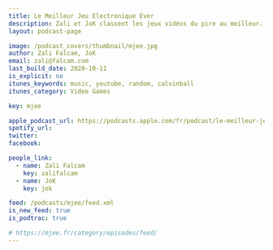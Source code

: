 ```yaml
---
title: Le Meilleur Jeu Electronique Ever
description: Zali et JoK classent les jeux vidéos du pire au meilleur.
layout: podcast-page

image: /podcast_covers/thumbnail/mjee.jpg
author: Zali Falcam, JoK
email: zali@falcam.com
last_build_date: 2020-10-11
is_explicit: no
itunes_keywords: music, youtube, random, calvinball
itunes_category: Video Games

key: mjee

apple_podcast_url: https://podcasts.apple.com/fr/podcast/le-meilleur-jeu-electronique-ever/id1406974761
spotify_url: 
twitter:
facebook:

people_link: 
  - name: Zali Falcam
    key: zalifalcam
  - name: JoK
    key: jok

feed: /podcasts/mjee/feed.xml
is_new_feed: true
is_podtrac: true

# https://mjee.fr/category/episodes/feed/
---
```


<Podcast/>
<!-- 
#### [Retrouvez pour l'instant tous les épisodes de MJEE sur le blog Wordpress](https://mjee.fr)
-->
